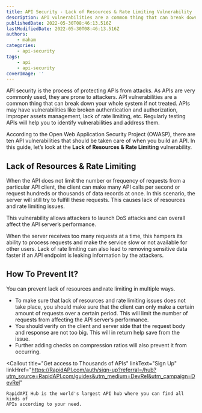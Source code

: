 ```yaml
---
title: ​​API Security - Lack of Resources & Rate Limiting Vulnerability
description: API vulnerabilities are a common thing that can break down your whole system if not treated. APIs may have vulnerabilities like broken authentication and authorization, improper assets management, lack of rate limiting, etc.
publishedDate: 2022-05-30T08:46:13.516Z
lastModifiedDate: 2022-05-30T08:46:13.516Z
authors:
    - maham
categories:
    - api-security
tags:
    - api
    - api-security
coverImage: ''
---
```


<Lead>

API security is the process of protecting APIs from attacks. As APIs are very commonly used, they are prone to attackers. API vulnerabilities are a common thing that can break down your whole system if not treated. APIs may have vulnerabilities like broken authentication and authorization, improper assets management, lack of rate limiting, etc. Regularly testing APIs will help you to identify vulnerabilities and address them.

</Lead>

According to the Open Web Application Security Project (OWASP), there are ten API vulnerabilities that should be taken care of when you build an API. In this guide, let’s look at the **Lack of Resources & Rate Limiting** vulnerability.

## Lack of Resources & Rate Limiting

When the API does not limit the number or frequency of requests from a particular API client, the client can make many API calls per second or request hundreds or thousands of data records at once. In this scenario, the server will still try to fulfill these requests. This causes lack of resources and rate limiting issues.

This vulnerability allows attackers to launch DoS attacks and can overall affect the API server’s performance.

When the server receives too many requests at a time, this hampers its ability to process requests and make the service slow or not available for other users. Lack of rate limiting can also lead to removing sensitive data faster if an API endpoint is leaking information by the attackers.

## How To Prevent It?

You can prevent lack of resources and rate limiting in multiple ways.

-   To make sure that lack of resources and rate limiting issues does not take place, you should make sure that the client can only make a certain amount of requests over a certain period. This will limit the number of requests from affecting the API server’s performance.
-   You should verify on the client and server side that the request body and response are not too big. This will in return help save from the issue.
-   Further adding checks on compression ratios will also prevent it from occurring.

<Callout
	title="Get access to Thousands of APIs"
	linkText="Sign Up"
	linkHref="https://RapidAPI.com/auth/sign-up?referral=/hub?utm_source=RapidAPI.com/guides&utm_medium=DevRel&utm_campaign=DevRel"
>
	RapidAPI Hub is the world's largest API hub where you can find all kinds of
	APIs according to your need.
</Callout>
